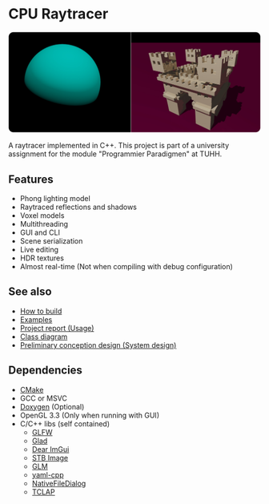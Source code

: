 # CPU Raytracer

![Splash image](doc/img/splash.png)

A raytracer implemented in C++. This project is part of a university assignment for the module "Programmier Paradigmen" at TUHH.

## Features

- Phong lighting model
- Raytraced reflections and shadows
- Voxel models
- Multithreading
- GUI and CLI
- Scene serialization
- Live editing
- HDR textures
- Almost real-time (Not when compiling with debug configuration)

## See also

- [How to build](doc/build.md)
- [Examples](doc/examples.md)
- [Project report (Usage)](doc/final_report.md)
- [Class diagram](doc/class_diagram.md)
- [Preliminary conception design (System design)](doc/preliminary_conception_design.md)

## Dependencies

- [CMake](https://cmake.org/)
- GCC or MSVC
- [Doxygen](https://www.doxygen.nl/index.html) (Optional)
- OpenGL 3.3 (Only when running with GUI)
- C/C++ libs (self contained)
  - [GLFW](https://www.glfw.org/)
  - [Glad](https://glad.dav1d.de/)
  - [Dear ImGui](https://github.com/ocornut/imgui)
  - [STB Image](https://github.com/nothings/stb)
  - [GLM](https://glm.g-truc.net/0.9.9/index.html)
  - [yaml-cpp](https://github.com/jbeder/yaml-cpp)
  - [NativeFileDialog](https://github.com/mlabbe/nativefiledialog)
  - [TCLAP](https://tclap.sourceforge.net/)
